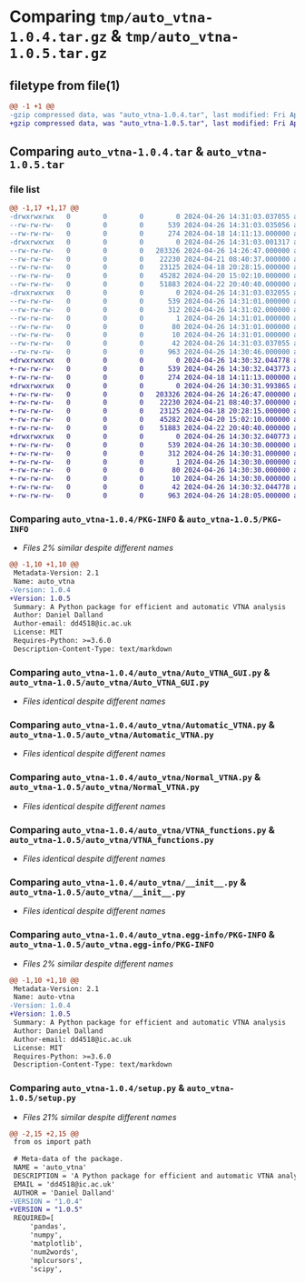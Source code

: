 # Comparing `tmp/auto_vtna-1.0.4.tar.gz` & `tmp/auto_vtna-1.0.5.tar.gz`

## filetype from file(1)

```diff
@@ -1 +1 @@
-gzip compressed data, was "auto_vtna-1.0.4.tar", last modified: Fri Apr 26 14:31:03 2024, max compression
+gzip compressed data, was "auto_vtna-1.0.5.tar", last modified: Fri Apr 26 14:30:32 2024, max compression
```

## Comparing `auto_vtna-1.0.4.tar` & `auto_vtna-1.0.5.tar`

### file list

```diff
@@ -1,17 +1,17 @@
-drwxrwxrwx   0        0        0        0 2024-04-26 14:31:03.037055 auto_vtna-1.0.4/
--rw-rw-rw-   0        0        0      539 2024-04-26 14:31:03.035056 auto_vtna-1.0.4/PKG-INFO
--rw-rw-rw-   0        0        0      274 2024-04-18 14:11:13.000000 auto_vtna-1.0.4/README.md
-drwxrwxrwx   0        0        0        0 2024-04-26 14:31:03.001317 auto_vtna-1.0.4/auto_vtna/
--rw-rw-rw-   0        0        0   203326 2024-04-26 14:26:47.000000 auto_vtna-1.0.4/auto_vtna/Auto_VTNA_GUI.py
--rw-rw-rw-   0        0        0    22230 2024-04-21 08:40:37.000000 auto_vtna-1.0.4/auto_vtna/Automatic_VTNA.py
--rw-rw-rw-   0        0        0    23125 2024-04-18 20:28:15.000000 auto_vtna-1.0.4/auto_vtna/Normal_VTNA.py
--rw-rw-rw-   0        0        0    45282 2024-04-20 15:02:10.000000 auto_vtna-1.0.4/auto_vtna/VTNA_functions.py
--rw-rw-rw-   0        0        0    51883 2024-04-22 20:40:40.000000 auto_vtna-1.0.4/auto_vtna/__init__.py
-drwxrwxrwx   0        0        0        0 2024-04-26 14:31:03.032055 auto_vtna-1.0.4/auto_vtna.egg-info/
--rw-rw-rw-   0        0        0      539 2024-04-26 14:31:01.000000 auto_vtna-1.0.4/auto_vtna.egg-info/PKG-INFO
--rw-rw-rw-   0        0        0      312 2024-04-26 14:31:02.000000 auto_vtna-1.0.4/auto_vtna.egg-info/SOURCES.txt
--rw-rw-rw-   0        0        0        1 2024-04-26 14:31:01.000000 auto_vtna-1.0.4/auto_vtna.egg-info/dependency_links.txt
--rw-rw-rw-   0        0        0       80 2024-04-26 14:31:01.000000 auto_vtna-1.0.4/auto_vtna.egg-info/requires.txt
--rw-rw-rw-   0        0        0       10 2024-04-26 14:31:01.000000 auto_vtna-1.0.4/auto_vtna.egg-info/top_level.txt
--rw-rw-rw-   0        0        0       42 2024-04-26 14:31:03.037055 auto_vtna-1.0.4/setup.cfg
--rw-rw-rw-   0        0        0      963 2024-04-26 14:30:46.000000 auto_vtna-1.0.4/setup.py
+drwxrwxrwx   0        0        0        0 2024-04-26 14:30:32.044778 auto_vtna-1.0.5/
+-rw-rw-rw-   0        0        0      539 2024-04-26 14:30:32.043773 auto_vtna-1.0.5/PKG-INFO
+-rw-rw-rw-   0        0        0      274 2024-04-18 14:11:13.000000 auto_vtna-1.0.5/README.md
+drwxrwxrwx   0        0        0        0 2024-04-26 14:30:31.993865 auto_vtna-1.0.5/auto_vtna/
+-rw-rw-rw-   0        0        0   203326 2024-04-26 14:26:47.000000 auto_vtna-1.0.5/auto_vtna/Auto_VTNA_GUI.py
+-rw-rw-rw-   0        0        0    22230 2024-04-21 08:40:37.000000 auto_vtna-1.0.5/auto_vtna/Automatic_VTNA.py
+-rw-rw-rw-   0        0        0    23125 2024-04-18 20:28:15.000000 auto_vtna-1.0.5/auto_vtna/Normal_VTNA.py
+-rw-rw-rw-   0        0        0    45282 2024-04-20 15:02:10.000000 auto_vtna-1.0.5/auto_vtna/VTNA_functions.py
+-rw-rw-rw-   0        0        0    51883 2024-04-22 20:40:40.000000 auto_vtna-1.0.5/auto_vtna/__init__.py
+drwxrwxrwx   0        0        0        0 2024-04-26 14:30:32.040773 auto_vtna-1.0.5/auto_vtna.egg-info/
+-rw-rw-rw-   0        0        0      539 2024-04-26 14:30:30.000000 auto_vtna-1.0.5/auto_vtna.egg-info/PKG-INFO
+-rw-rw-rw-   0        0        0      312 2024-04-26 14:30:31.000000 auto_vtna-1.0.5/auto_vtna.egg-info/SOURCES.txt
+-rw-rw-rw-   0        0        0        1 2024-04-26 14:30:30.000000 auto_vtna-1.0.5/auto_vtna.egg-info/dependency_links.txt
+-rw-rw-rw-   0        0        0       80 2024-04-26 14:30:30.000000 auto_vtna-1.0.5/auto_vtna.egg-info/requires.txt
+-rw-rw-rw-   0        0        0       10 2024-04-26 14:30:30.000000 auto_vtna-1.0.5/auto_vtna.egg-info/top_level.txt
+-rw-rw-rw-   0        0        0       42 2024-04-26 14:30:32.044778 auto_vtna-1.0.5/setup.cfg
+-rw-rw-rw-   0        0        0      963 2024-04-26 14:28:05.000000 auto_vtna-1.0.5/setup.py
```

### Comparing `auto_vtna-1.0.4/PKG-INFO` & `auto_vtna-1.0.5/PKG-INFO`

 * *Files 2% similar despite different names*

```diff
@@ -1,10 +1,10 @@
 Metadata-Version: 2.1
 Name: auto_vtna
-Version: 1.0.4
+Version: 1.0.5
 Summary: A Python package for efficient and automatic VTNA analysis
 Author: Daniel Dalland
 Author-email: dd4518@ic.ac.uk
 License: MIT
 Requires-Python: >=3.6.0
 Description-Content-Type: text/markdown
```

### Comparing `auto_vtna-1.0.4/auto_vtna/Auto_VTNA_GUI.py` & `auto_vtna-1.0.5/auto_vtna/Auto_VTNA_GUI.py`

 * *Files identical despite different names*

### Comparing `auto_vtna-1.0.4/auto_vtna/Automatic_VTNA.py` & `auto_vtna-1.0.5/auto_vtna/Automatic_VTNA.py`

 * *Files identical despite different names*

### Comparing `auto_vtna-1.0.4/auto_vtna/Normal_VTNA.py` & `auto_vtna-1.0.5/auto_vtna/Normal_VTNA.py`

 * *Files identical despite different names*

### Comparing `auto_vtna-1.0.4/auto_vtna/VTNA_functions.py` & `auto_vtna-1.0.5/auto_vtna/VTNA_functions.py`

 * *Files identical despite different names*

### Comparing `auto_vtna-1.0.4/auto_vtna/__init__.py` & `auto_vtna-1.0.5/auto_vtna/__init__.py`

 * *Files identical despite different names*

### Comparing `auto_vtna-1.0.4/auto_vtna.egg-info/PKG-INFO` & `auto_vtna-1.0.5/auto_vtna.egg-info/PKG-INFO`

 * *Files 2% similar despite different names*

```diff
@@ -1,10 +1,10 @@
 Metadata-Version: 2.1
 Name: auto-vtna
-Version: 1.0.4
+Version: 1.0.5
 Summary: A Python package for efficient and automatic VTNA analysis
 Author: Daniel Dalland
 Author-email: dd4518@ic.ac.uk
 License: MIT
 Requires-Python: >=3.6.0
 Description-Content-Type: text/markdown
```

### Comparing `auto_vtna-1.0.4/setup.py` & `auto_vtna-1.0.5/setup.py`

 * *Files 21% similar despite different names*

```diff
@@ -2,15 +2,15 @@
 from os import path
 
 # Meta-data of the package.
 NAME = 'auto_vtna'
 DESCRIPTION = 'A Python package for efficient and automatic VTNA analysis'
 EMAIL = 'dd4518@ic.ac.uk'
 AUTHOR = 'Daniel Dalland'
-VERSION = "1.0.4"
+VERSION = "1.0.5"
 REQUIRED=[
     'pandas',
     'numpy',
     'matplotlib',
     'num2words',
     'mplcursors',
     'scipy',
```

